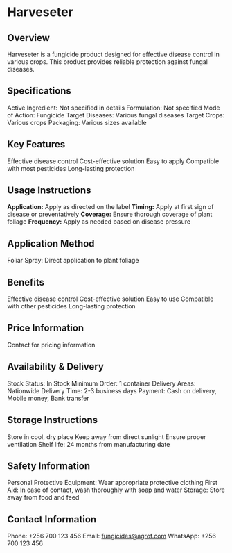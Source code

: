 # Harveseter

## Overview
Harveseter is a fungicide product designed for effective disease control in various crops. This product provides reliable protection against fungal diseases.

## Specifications
Active Ingredient: Not specified in details
Formulation: Not specified
Mode of Action: Fungicide
Target Diseases: Various fungal diseases
Target Crops: Various crops
Packaging: Various sizes available

## Key Features
Effective disease control
Cost-effective solution
Easy to apply
Compatible with most pesticides
Long-lasting protection

## Usage Instructions
**Application:** Apply as directed on the label
**Timing:** Apply at first sign of disease or preventatively
**Coverage:** Ensure thorough coverage of plant foliage
**Frequency:** Apply as needed based on disease pressure

## Application Method
Foliar Spray: Direct application to plant foliage

## Benefits
Effective disease control
Cost-effective solution
Easy to use
Compatible with other pesticides
Long-lasting protection

## Price Information
Contact for pricing information

## Availability & Delivery
Stock Status: In Stock
Minimum Order: 1 container
Delivery Areas: Nationwide
Delivery Time: 2-3 business days
Payment: Cash on delivery, Mobile money, Bank transfer

## Storage Instructions
Store in cool, dry place
Keep away from direct sunlight
Ensure proper ventilation
Shelf life: 24 months from manufacturing date

## Safety Information
Personal Protective Equipment: Wear appropriate protective clothing
First Aid: In case of contact, wash thoroughly with soap and water
Storage: Store away from food and feed

## Contact Information
Phone: +256 700 123 456
Email: fungicides@agrof.com
WhatsApp: +256 700 123 456

